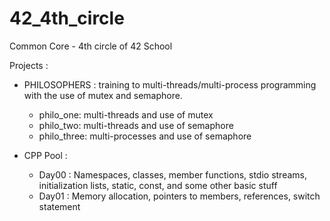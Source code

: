 # 42_4th_circle
Common Core - 4th circle of 42 School

Projects :
- PHILOSOPHERS : training to multi-threads/multi-process programming with the use of mutex and semaphore.
    - philo_one: multi-threads and use of mutex
    - philo_two: multi-threads and use of semaphore
    - philo_three: multi-processes and use of semaphore

- CPP Pool :
    - Day00 : Namespaces, classes, member functions, stdio streams, initialization lists, static, const, and some other basic stuff
    - Day01 : Memory allocation, pointers to members, references, switch statement